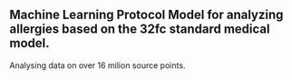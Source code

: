 ## Machine Learning Protocol Model for analyzing allergies based on the 32fc standard medical model. 

Analysing data on over 16 milion source points.